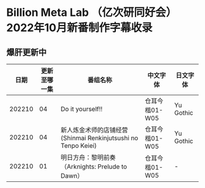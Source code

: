 # Billion Meta Lab （亿次研同好会）2022年10月新番制作字幕收录
## 爆肝更新中
日期 | 更新至哪一集 | 番组名称 | 中文字体 | 日文字体
---    | -------- | --- | --- | ---
202210 | 04 | Do it yourself!! | 仓耳今楷01-W05 | Yu Gothic
202210 | 04 | 新人炼金术师的店铺经营(Shinmai Renkinjutsushi no Tenpo Keiei) | 仓耳今楷01-W05 | Yu Gothic
202210 | 01 | 明日方舟：黎明前奏（Arknights: Prelude to Dawn） | 仓耳今楷01-W05 | -
